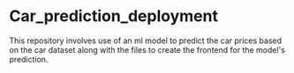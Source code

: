 # Car_prediction_deployment
This repository involves use of an ml model to predict the car prices based on the car dataset along with the files to create the frontend for the model's prediction. 
